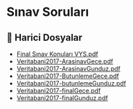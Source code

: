 # Sınav Soruları


<!--Index-->

## 🔗 Harici Dosyalar

- [Final Sınav Konuları VYS.pdf](./Final%20S%C4%B1nav%20Konular%C4%B1%20VYS.pdf)
- [Veritabani2017-ArasinavGece.pdf](./Veritabani2017-ArasinavGece.pdf)
- [Veritabani2017-ArasinavGunduz.pdf](./Veritabani2017-ArasinavGunduz.pdf)
- [Veritabani2017-ButunlemeGece.pdf](./Veritabani2017-ButunlemeGece.pdf)
- [Veritabani2017-butunlemeGunduz.pdf](./Veritabani2017-butunlemeGunduz.pdf)
- [Veritabani2017-finalGece.pdf](./Veritabani2017-finalGece.pdf)
- [Veritabani2017-finalGunduz.pdf](./Veritabani2017-finalGunduz.pdf)


<!--Index-->

